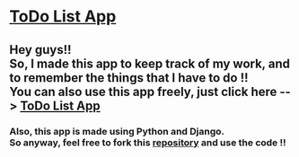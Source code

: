 # [ToDo List App](https://django-todolist-project.herokuapp.com/)

## Hey guys!!<br/>So, I made this app to keep track of my work, and to remember the things that I have to do !! <br />You can also use this app freely, just click here --> [ToDo List App](https://django-todolist-project.herokuapp.com/)

### Also, this app is made using Python and Django.<br/>So anyway, feel free to fork this [repository](https://github.com/euhidaman/Django_ToDoList) and use the code !!
